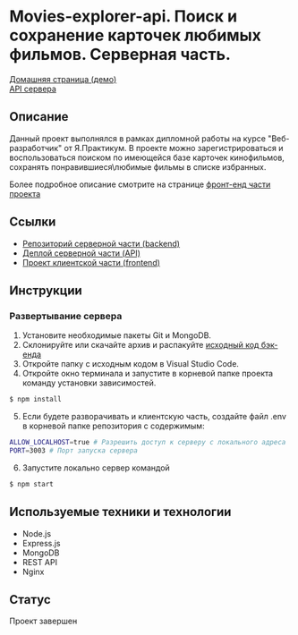 # Movies-explorer-api. Поиск и сохранение карточек любимых фильмов. Серверная часть.
[ Домашняя страница (демо)](https://lifemovie.nomoreparties.co "https://lifemovie.nomoreparties.co")  
[API сервера](https://api.lifemovie.nomoreparties.co)

## Описание
Данный проект выполнялся в рамках дипломной работы на курсе "Веб-разработчик" от Я.Практикум. 
В проекте можно зарегистрироваться и воспользоваться поиском по имеющейся базе карточек кинофильмов, сохранять понравившиеся\любимые фильмы в списке избранных.

Более подробное описание смотрите на странице [фронт-енд части проекта](https://github.com/losbojos/movies-explorer-frontend)

## Ссылки

+ [Репозиторий серверной части (backend)](https://github.com/losbojos/movies-explorer-api)
+ [Деплой серверной части (API)](https://api.lifemovie.nomoreparties.co)
+ [Проект клиентской части (frontend)](https://github.com/losbojos/movies-explorer-frontend)

## Инструкции

### Развертывание сервера

1. Установите необходимые пакеты Git и MongoDB.
2. Склонируйте или скачайте архив и распакуйте [исходный код бэк-енда](https://github.com/losbojos/movies-explorer-api.git)
3. Откройте папку с исходным кодом в Visual Studio Code.
4. Откройте окно терминала и запустите в корневой папке проекта команду установки зависимостей.
```bash
$ npm install
```
5. Если будете разворачивать и клиентскую часть, создайте файл .env в корневой папке репозитория с содержимым:
```bash
ALLOW_LOCALHOST=true # Разрешить доступ к серверу с локального адреса
PORT=3003 # Порт запуска сервера
```
6. Запустите локально сервер командой 
```bash
$ npm start
```

## Используемые техники и технологии

* Node.js
* Express.js
* MongoDB
* REST API
* Nginx

## Статус
Проект завершен
